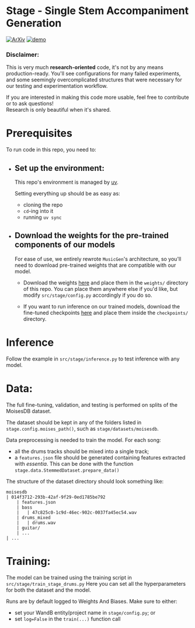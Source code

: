 # Stage - Single Stem Accompaniment Generation
[![ArXiv](https://img.shields.io/badge/arXiv-2504.05690-b31b1b?logo=arxiv&labelColor=gray)](https://arxiv.org/abs/2504.05690)
[![demo](https://img.shields.io/badge/Demo-Samples-1997B5?labelColor=gray)](https://https://giorgioskij.github.io/stage-demo/)


### Disclaimer:
This is very much **research-oriented** code, it's not by any means production-ready. You'll see configurations for many failed experiments, and some seemingly overcomplicated structures that were necessary for our testing and experimentation workflow. 

If you are interested in making this code more usable, feel free to contribute or to ask questions! <br>Research is only beautiful when it's shared.


# Prerequisites
To run code in this repo, you need to:

- ## Set up the environment:
    This repo's environment is managed by [uv](https://docs.astral.sh/uv/).

    Setting everything up should be as easy as:
    - cloning the repo
    - `cd`-ing into it
    - running `uv sync`

- ## Download the weights for the pre-trained components of our models
    For ease of use, we entirely rewrote `MusicGen`'s architecture, so you'll need to download pre-trained weights that are compatible with our model.

    - Download the weights [here](https://drive.google.com/drive/folders/1tNZsN3OYC8PGVklCRPkebPvS5QGX1w1q?usp=sharing) and place them in the `weights/` directory of this repo. You can place them anywhere else if you'd like, but modify `src/stage/config.py` accordingly if you do so.

    - If you want to run inference on our trained models, download the fine-tuned checkpoints [here](https://drive.google.com/drive/folders/1tNZsN3OYC8PGVklCRPkebPvS5QGX1w1q?usp=sharing) and place them inside the `checkpoints/` directory.


# Inference

Follow the example in `src/stage/inference.py` to test inference with any model.


# Data:

The full fine-tuning, validation, and testing is performed on splits of the MoisesDB dataset.

The dataset should be kept in any of the folders listed in `stage.config.moises_path()`, such as `stage/datasets/moisesdb`.

Data preprocessing is needed to train the model. For each song:
- all the drums tracks should be mixed into a single track;
- a `features.json` file should be generated containing features extracted with *essentia*.
This can be done with the function `stage.data.StemmedDataset.prepare_data()`

The structure of the dataset directory should look something like:
```
moisesdb
| 014f3712-293b-42af-9f29-0ed1785be792 
    | features.json
    | bass
    |   | 47c825c0-1c9d-46ec-902c-0037fa45ec54.wav
    | drums_mixed
    |   | drums.wav
    | guitar/
    | ...
| ...
```

# Training: 

The model can be trained using the training script in `src/stage/train_stage_drums.py`
Here you can set all the hyperparameters for both the dataset and the model.

Runs are by default logged to Weights And Biases. Make sure to either:
- set your WandB entity/project name in `stage/config.py`; or
- set `log=False` in the `train(...)` function call
